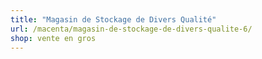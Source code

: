 ```yaml
---
title: "Magasin de Stockage de Divers Qualité"
url: /macenta/magasin-de-stockage-de-divers-qualite-6/
shop: vente en gros
---
```

